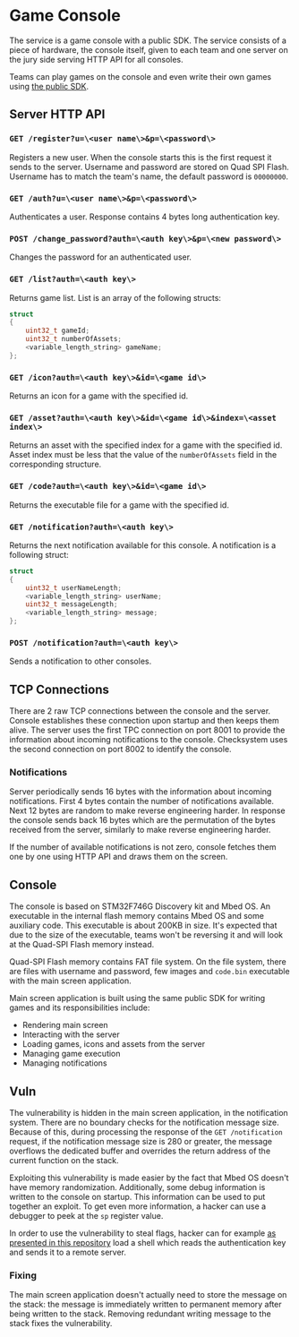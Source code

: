 # Game Console

The service is a game console with a public SDK. The service consists of a piece of hardware, the console itself, given to each team and one server on the jury side serving HTTP API for all consoles.

Teams can play games on the console and even write their own games using [the public SDK](/services/game_console/SDK.md.html).

## Server HTTP API

### `GET /register?u=\<user name\>&p=\<password\>`

Registers a new user. When the console starts this is the first request it sends to the server. Username and password are stored on Quad SPI Flash. Username has to match the team's name, the default password is `00000000`.

### `GET /auth?u=\<user name\>&p=\<password\>`

Authenticates a user. Response contains 4 bytes long authentication key.

### `POST /change_password?auth=\<auth key\>&p=\<new password\>`

Changes the password for an authenticated user.

### `GET /list?auth=\<auth key\>`

Returns game list. List is an array of the following structs:

```c++
struct 
{
    uint32_t gameId;
    uint32_t numberOfAssets;
    <variable_length_string> gameName;
};
```

### `GET /icon?auth=\<auth key\>&id=\<game id\>`

Returns an icon for a game with the specified id.

### `GET /asset?auth=\<auth key\>&id=\<game id\>&index=\<asset index\>`

Returns an asset with the specified index for a game with the specified id. Asset index must be less that the value of the `numberOfAssets` field in the corresponding structure.

### `GET /code?auth=\<auth key\>&id=\<game id\>`

Returns the executable file for a game with the specified id.

### `GET /notification?auth=\<auth key\>`

Returns the next notification available for this console. A notification is a following struct:

```c++
struct 
{
    uint32_t userNameLength;
    <variable_length_string> userName;
    uint32_t messageLength;
    <variable_length_string> message;
};
```

### `POST /notification?auth=\<auth key\>`

Sends a notification to other consoles.

## TCP Connections

There are 2 raw TCP connections between the console and the server. Console establishes these connection upon startup and then keeps them alive. The server uses the first TPC connection on port 8001 to provide the information about incoming notifications to the console. Checksystem uses the second connection on port 8002 to identify the console.

### Notifications

Server periodically sends 16 bytes with the information about incoming notifications. First 4 bytes contain the number of notifications available. Next 12 bytes are random to make reverse engineering harder. In response the console sends back 16 bytes which are the permutation of the bytes received from the server, similarly to make reverse engineering harder.

If the number of available notifications is not zero, console fetches them one by one using HTTP API and draws them on the screen.

## Console

The console is based on STM32F746G Discovery kit and Mbed OS. An executable in the internal flash memory contains Mbed OS and some auxiliary code. This executable is about 200KB in size. It's expected that due to the size of the executable, teams won't be reversing it and will look at the Quad-SPI Flash memory instead.

Quad-SPI Flash memory contains FAT file system. On the file system, there are files with username and password, few images and `code.bin` executable with the main screen application.

Main screen application is built using the same public SDK for writing games and its responsibilities include:

- Rendering main screen
- Interacting with the server
- Loading games, icons and assets from the server
- Managing game execution
- Managing notifications

## Vuln

The vulnerability is hidden in the main screen application, in the notification system. There are no boundary checks for the notification message size. Because of this, during processing the response of the `GET /notification` request, if the notification message size is 280 or greater, the message overflows the dedicated buffer and overrides the return address of the current function on the stack.

Exploiting this vulnerability is made easier by the fact that Mbed OS doesn't have memory randomization. Additionally, some debug information is written to the console on startup. This information can be used to put together an exploit. To get even more information, a hacker can use a debugger to peek at the `sp` register value.

In order to use the vulnerability to steal flags, hacker can for example [as presented in this repository](/sploits/game_console) load a shell which reads the authentication key and sends it to a remote server.

### Fixing

The main screen application doesn't actually need to store the message on the stack: the message is immediately written to permanent memory after being written to the stack. Removing redundant writing message to the stack fixes the vulnerability.